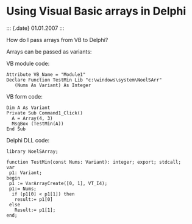 Using Visual Basic arrays in Delphi
===================================

::: {.date}
01.01.2007
:::

How do I pass arrays from VB to Delphi?

Arrays can be passed as variants:

VB module code:

    Attribute VB_Name = "Module1"
    Declare Function TestMin Lib "c:\windows\system\NoelSArr"
       (Nums As Variant) As Integer

VB form code:

    Dim A As Variant
    Private Sub Command1_Click()
      A = Array(4, 3)
      MsgBox (TestMin(A))
    End Sub

Delphi DLL code:

    library NoelSArray;

    function TestMin(const Nums: Variant): integer; export; stdcall;
    var
     p1: Variant;
    begin
     p1 := VarArrayCreate([0, 1], VT_I4);
     p1:= Nums;
      if (p1[0] < p1[1]) then
       result:= p1[0]
     else
       Result:= p1[1];
    end;
